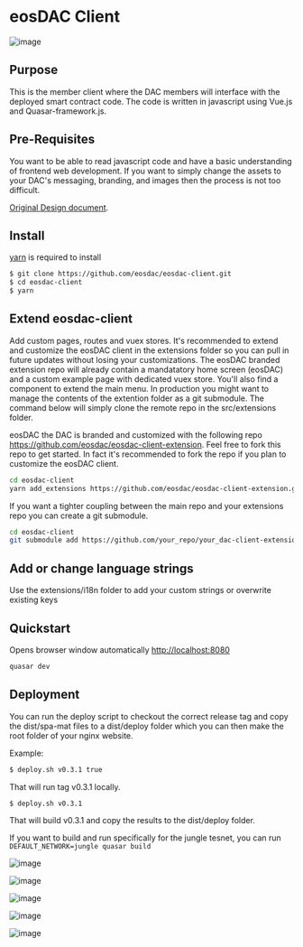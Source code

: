 # eosDAC Client

![image](https://user-images.githubusercontent.com/44613132/55268864-1dc82380-528e-11e9-9715-454457b8506e.png)

## Purpose
This is the member client where the DAC members will interface with the deployed smart contract code. The code is written in javascript using Vue.js and Quasar-framework.js.

## Pre-Requisites
You want to be able to read javascript code and have a basic understanding of frontend web development. If you want to simply change the assets to your DAC's messaging, branding, and images then the process is not too difficult.

[Original Design document](https://docs.google.com/document/d/1C4yzFNpK0Iz0Ru0gz28HeLJic5vZWBmVl3wV8czhVS4/edit#).

## Install

[yarn](https://yarnpkg.com) is required to install

```bash
$ git clone https://github.com/eosdac/eosdac-client.git
$ cd eosdac-client
$ yarn
```

## Extend eosdac-client
Add custom pages, routes and vuex stores. It's recommended to extend and customize the eosDAC client in the extensions folder so you can pull in future updates without losing your customizations. The eosDAC branded extension repo will already contain a mandatatory home screen (eosDAC) and a custom example page with dedicated vuex store. You'll also find a component to extend the main menu. In production you might want to manage the contents of the extention folder as a git submodule. The command below will simply clone the remote repo in the src/extensions folder.

eosDAC the DAC is branded and customized with the following repo https://github.com/eosdac/eosdac-client-extension. Feel free to fork this repo to get started. In fact it's recommended to fork the repo if you plan to customize the eosDAC client.

```bash
cd eosdac-client
yarn add_extensions https://github.com/eosdac/eosdac-client-extension.git extensions
```
If you want a tighter coupling between the main repo and your extensions repo you can create a git submodule.
```bash
cd eosdac-client
git submodule add https://github.com/your_repo/your_dac-client-extension.git src/extensions
```

## Add or change language strings
Use the extensions/i18n folder to add your custom strings or overwrite existing keys


## Quickstart

Opens browser window automatically [http://localhost:8080](http://localhost:8080)

```bash
quasar dev
```

## Deployment

You can run the deploy script to checkout the correct release tag and copy the dist/spa-mat files to a dist/deploy folder which you can then make the root folder of your nginx website.

Example:

```bash
$ deploy.sh v0.3.1 true
```

That will run tag v0.3.1 locally.

```bash
$ deploy.sh v0.3.1
```

That will build v0.3.1 and copy the results to the dist/deploy folder.

If you want to build and run specifically for the jungle tesnet, you can run `DEFAULT_NETWORK=jungle quasar build` 

![image](https://user-images.githubusercontent.com/44613132/55268765-5b787c80-528d-11e9-8d6c-24f75526888b.png)

![image](https://user-images.githubusercontent.com/44613132/55268803-aa261680-528d-11e9-97bb-8d492bc5b3f1.png)

![image](https://user-images.githubusercontent.com/44613132/55268811-c75ae500-528d-11e9-8332-fd71ff648dc0.png)

![image](https://user-images.githubusercontent.com/44613132/55268494-4bab6900-528a-11e9-8ac6-9e5a27310fb3.png)

![image](https://user-images.githubusercontent.com/44613132/55268728-d2f9dc00-528c-11e9-890c-d5d7c2997678.png)
